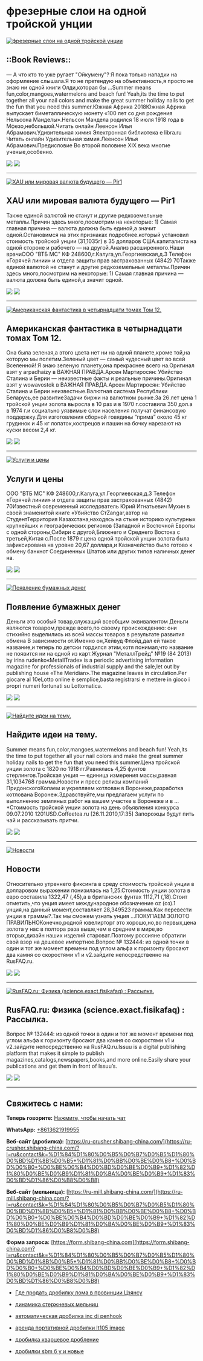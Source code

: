 # фрезерные слои на одной тройской унции

<a href="https://swt.shibang-china.com/?l=ru&img&k=%D1%84%D1%80%D0%B5%D0%B7%D0%B5%D1%80%D0%BD%D1%8B%D0%B5+%D1%81%D0%BB%D0%BE%D0%B8+%D0%BD%D0%B0+%D0%BE%D0%B4%D0%BD%D0%BE%D0%B9+%D1%82%D1%80%D0%BE%D0%B9%D1%81%D0%BA%D0%BE%D0%B9+%D1%83%D0%BD%D1%86%D0%B8%D0%B8" target="_blank">![фрезерные слои на одной тройской унции](http://static.shibang-china.com/all-800x300/826.jpg)</a>

## ::Book Reviews::
— А что кто то уже ругает &quot;Ойкумену&quot;? Я пока только нападки на оформление слышала.Я то не претендую на объективность,я просто не знаю ни одной книги Олди,которая бы …Summer means fun,color,mangoes,watermelons and beach fun! Yeah,its the time to put together all your nail colors and make the great summer holiday nails to get the fun that you need this summer.Южная Африка 2018Южная Африка выпускает биметаллическую монету &#171;100 лет со дня рождения Нельсона Манделы&#187;.Нельсон Мандела родился 18 июля 1918 года в Мфезо,небольшой.Читать онлайн Леенсон Илья Абрамович.Удивительная химия Электронная библиотека e libra.ru Читать онлайн Удивительная химия.Леенсон Илья Абрамович.Предисловие Во второй половине XIX века многие ученые,особенно.


<a href="https://whatsapp.shibangsoft.com/WhatsApp.php" target="_blank" title="WhatsApp">![](http://static.shibang-china.com/icon/whatsapp.png)</a> <a href="https://swt.shibang-china.com/?l=ru&icon&k=%D1%84%D1%80%D0%B5%D0%B7%D0%B5%D1%80%D0%BD%D1%8B%D0%B5+%D1%81%D0%BB%D0%BE%D0%B8+%D0%BD%D0%B0+%D0%BE%D0%B4%D0%BD%D0%BE%D0%B9+%D1%82%D1%80%D0%BE%D0%B9%D1%81%D0%BA%D0%BE%D0%B9+%D1%83%D0%BD%D1%86%D0%B8%D0%B8" target="_blank">![](http://static.shibang-china.com/icon/chat-ru.png)</a>

---

<a href="https://swt.shibang-china.com/?l=ru&img&k=%D1%84%D1%80%D0%B5%D0%B7%D0%B5%D1%80%D0%BD%D1%8B%D0%B5+%D1%81%D0%BB%D0%BE%D0%B8+%D0%BD%D0%B0+%D0%BE%D0%B4%D0%BD%D0%BE%D0%B9+%D1%82%D1%80%D0%BE%D0%B9%D1%81%D0%BA%D0%BE%D0%B9+%D1%83%D0%BD%D1%86%D0%B8%D0%B8" target="_blank">![XAU или мировая валюта будущего — Pir1](http://static.shibang-china.com/all-800x300/21.jpg)</a>

## XAU или мировая валюта будущего — Pir1
Также единой валютой не станут и другие редкоземельные металлы.Причин здесь много,посмотрим на некоторые: 1) Самая главная причина — валюта должна быть единой,а значит одной.Остановимся на этих признаках подробнее.который установил стоимость тройской унции (31,1035г) в 35 долларов США.капиталиста на одной стороне и рабочего — на другой.Анализ расширенного.Наши врачиООО &quot;ВТБ МС&quot; КФ 248600,г.Калуга,ул.Георгиевская,д.3 Телефон &#171;Горячей линии&#187; и отдела защиты прав застрахованных (4842) 70Также единой валютой не станут и другие редкоземельные металлы.Причин здесь много,посмотрим на некоторые: 1) Самая главная причина — валюта должна быть единой,а значит одной.


<a href="https://whatsapp.shibangsoft.com/WhatsApp.php" target="_blank" title="WhatsApp">![](http://static.shibang-china.com/icon/whatsapp.png)</a> <a href="https://swt.shibang-china.com/?l=ru&icon&k=%D1%84%D1%80%D0%B5%D0%B7%D0%B5%D1%80%D0%BD%D1%8B%D0%B5+%D1%81%D0%BB%D0%BE%D0%B8+%D0%BD%D0%B0+%D0%BE%D0%B4%D0%BD%D0%BE%D0%B9+%D1%82%D1%80%D0%BE%D0%B9%D1%81%D0%BA%D0%BE%D0%B9+%D1%83%D0%BD%D1%86%D0%B8%D0%B8" target="_blank">![](http://static.shibang-china.com/icon/chat-ru.png)</a>

---

<a href="https://swt.shibang-china.com/?l=ru&img&k=%D1%84%D1%80%D0%B5%D0%B7%D0%B5%D1%80%D0%BD%D1%8B%D0%B5+%D1%81%D0%BB%D0%BE%D0%B8+%D0%BD%D0%B0+%D0%BE%D0%B4%D0%BD%D0%BE%D0%B9+%D1%82%D1%80%D0%BE%D0%B9%D1%81%D0%BA%D0%BE%D0%B9+%D1%83%D0%BD%D1%86%D0%B8%D0%B8" target="_blank">![Американская фантастика в четырнадцати томах Том 12.](http://static.shibang-china.com/all-800x300/689.jpg)</a>

## Американская фантастика в четырнадцати томах Том 12.
Она была зеленая,а этого цвета нет ни на одной планете,кроме той,на которую мы полетим.Зеленый цвет — самый чудесный цвет во всей Вселенной! Я знаю зеленую планету,она прекраснее всего на.Оригинал взят у arpadhaizy в ВАЖНАЯ ПРАВДА.Арсен Мартиросян: Убийство Сталина и Берии — неизвестные факты и реальные причины.Оригинал взят у wowavostok в ВАЖНАЯ ПРАВДА.Арсен Мартиросян: Убийство Сталина и Берии неизвестные.Валютная система Республики Беларусь,ее развитиеЗадачи биржи на валютном рынке.За 26 лет цена 1 тройской унции золота выросла в 10 раз и в 1970 г.составила 350 дол.а в 1974 г.и социально уязвимые слои населения получат финансовую поддержку.Для изготовления сборной говядины “прима” около 45 кг грудинок и 45 кг лопаток,кострецов и пашин на бочку нарезают на куски весом 2,4 кг.


<a href="https://whatsapp.shibangsoft.com/WhatsApp.php" target="_blank" title="WhatsApp">![](http://static.shibang-china.com/icon/whatsapp.png)</a> <a href="https://swt.shibang-china.com/?l=ru&icon&k=%D1%84%D1%80%D0%B5%D0%B7%D0%B5%D1%80%D0%BD%D1%8B%D0%B5+%D1%81%D0%BB%D0%BE%D0%B8+%D0%BD%D0%B0+%D0%BE%D0%B4%D0%BD%D0%BE%D0%B9+%D1%82%D1%80%D0%BE%D0%B9%D1%81%D0%BA%D0%BE%D0%B9+%D1%83%D0%BD%D1%86%D0%B8%D0%B8" target="_blank">![](http://static.shibang-china.com/icon/chat-ru.png)</a>

---

<a href="https://swt.shibang-china.com/?l=ru&img&k=%D1%84%D1%80%D0%B5%D0%B7%D0%B5%D1%80%D0%BD%D1%8B%D0%B5+%D1%81%D0%BB%D0%BE%D0%B8+%D0%BD%D0%B0+%D0%BE%D0%B4%D0%BD%D0%BE%D0%B9+%D1%82%D1%80%D0%BE%D0%B9%D1%81%D0%BA%D0%BE%D0%B9+%D1%83%D0%BD%D1%86%D0%B8%D0%B8" target="_blank">![Услуги и цены](http://static.shibang-china.com/all-800x300/276.jpg)</a>

## Услуги и цены
ООО &quot;ВТБ МС&quot; КФ 248600,г.Калуга,ул.Георгиевская,д.3 Телефон &#171;Горячей линии&#187; и отдела защиты прав застрахованных (4842) 70Известный современный исследователь Юрий Игнатьевич Мухин в своей знаменитой книге &#171;Убийство СтZangar,автор на СтудентТерритория Казахстана,находясь на стыке историко культурных крупнейших и географических регионов (Западной и Восточной Европы с одной стороны,Сибири с другой,Ближнего и Среднего Востока с третьей,Китая с.После 1879 г.цена одной тройской унции золота была зафиксирована на уровне 20,67 доллара,и Казначейство было готово к обмену банкнот Соединенных Штатов или других типов наличных денег на.


<a href="https://whatsapp.shibangsoft.com/WhatsApp.php" target="_blank" title="WhatsApp">![](http://static.shibang-china.com/icon/whatsapp.png)</a> <a href="https://swt.shibang-china.com/?l=ru&icon&k=%D1%84%D1%80%D0%B5%D0%B7%D0%B5%D1%80%D0%BD%D1%8B%D0%B5+%D1%81%D0%BB%D0%BE%D0%B8+%D0%BD%D0%B0+%D0%BE%D0%B4%D0%BD%D0%BE%D0%B9+%D1%82%D1%80%D0%BE%D0%B9%D1%81%D0%BA%D0%BE%D0%B9+%D1%83%D0%BD%D1%86%D0%B8%D0%B8" target="_blank">![](http://static.shibang-china.com/icon/chat-ru.png)</a>

---

<a href="https://swt.shibang-china.com/?l=ru&img&k=%D1%84%D1%80%D0%B5%D0%B7%D0%B5%D1%80%D0%BD%D1%8B%D0%B5+%D1%81%D0%BB%D0%BE%D0%B8+%D0%BD%D0%B0+%D0%BE%D0%B4%D0%BD%D0%BE%D0%B9+%D1%82%D1%80%D0%BE%D0%B9%D1%81%D0%BA%D0%BE%D0%B9+%D1%83%D0%BD%D1%86%D0%B8%D0%B8" target="_blank">![Появление бумажных денег](http://static.shibang-china.com/all-800x300/24.jpg)</a>

## Появление бумажных денег
Деньги это особый товар,служащий всеобщим эквивалентом Деньги являются товаром,прежде всего,по своему происхождению: они стихийно выделились из всей массы товаров в результате развития обмена В зависимости от.Именно он,Хейвуд Флойд,дал ей такое название,и теперь по детски гордился этим,хотя понимал,что название не появится ни на одной из карт.Журнал &quot;МеталлТрейд&quot; №19 (84 2013) by irina rudenko&#171;MetallTrade&#187; is a periodic advertising information magazine for professionals of industrial supply and the sale,let out by publishing house &#171;The Meridian&#187;.The magazine leaves in circulation.Per giocare al 10eLotto online &#232; semplice,basta registrarsi e mettere in gioco i propri numeri fortunati su Lottomatica.


<a href="https://whatsapp.shibangsoft.com/WhatsApp.php" target="_blank" title="WhatsApp">![](http://static.shibang-china.com/icon/whatsapp.png)</a> <a href="https://swt.shibang-china.com/?l=ru&icon&k=%D1%84%D1%80%D0%B5%D0%B7%D0%B5%D1%80%D0%BD%D1%8B%D0%B5+%D1%81%D0%BB%D0%BE%D0%B8+%D0%BD%D0%B0+%D0%BE%D0%B4%D0%BD%D0%BE%D0%B9+%D1%82%D1%80%D0%BE%D0%B9%D1%81%D0%BA%D0%BE%D0%B9+%D1%83%D0%BD%D1%86%D0%B8%D0%B8" target="_blank">![](http://static.shibang-china.com/icon/chat-ru.png)</a>

---

<a href="https://swt.shibang-china.com/?l=ru&img&k=%D1%84%D1%80%D0%B5%D0%B7%D0%B5%D1%80%D0%BD%D1%8B%D0%B5+%D1%81%D0%BB%D0%BE%D0%B8+%D0%BD%D0%B0+%D0%BE%D0%B4%D0%BD%D0%BE%D0%B9+%D1%82%D1%80%D0%BE%D0%B9%D1%81%D0%BA%D0%BE%D0%B9+%D1%83%D0%BD%D1%86%D0%B8%D0%B8" target="_blank">![Найдите идеи на тему.](http://static.shibang-china.com/all-800x300/1123.jpg)</a>

## Найдите идеи на тему.
Summer means fun,color,mangoes,watermelons and beach fun! Yeah,its the time to put together all your nail colors and make the great summer holiday nails to get the fun that you need this summer.Цена тройской унции золота с 1820 по 1918 гг.Равнялась 4,25 фунтов стерлингов.Тройская унция — единица измерения массы,равная 31,1034768 грамма.Новости и пресс релизы компаний ПридонскогоКопаем и укрепляем котлован в Воронеже,разработка котлована Воронеж.Здравствуйте,мы предлагаем услуги по выполнению земляных работ на вашем участке в Воронеже и в …*Стоимость тройской унции золота на день объявления конкурса 09.07.2010 1201USD.Coffeetea.ru [26.11.2010,17:35] Запорожцы будут пить чай и рассказывать притчи.


<a href="https://whatsapp.shibangsoft.com/WhatsApp.php" target="_blank" title="WhatsApp">![](http://static.shibang-china.com/icon/whatsapp.png)</a> <a href="https://swt.shibang-china.com/?l=ru&icon&k=%D1%84%D1%80%D0%B5%D0%B7%D0%B5%D1%80%D0%BD%D1%8B%D0%B5+%D1%81%D0%BB%D0%BE%D0%B8+%D0%BD%D0%B0+%D0%BE%D0%B4%D0%BD%D0%BE%D0%B9+%D1%82%D1%80%D0%BE%D0%B9%D1%81%D0%BA%D0%BE%D0%B9+%D1%83%D0%BD%D1%86%D0%B8%D0%B8" target="_blank">![](http://static.shibang-china.com/icon/chat-ru.png)</a>

---

<a href="https://swt.shibang-china.com/?l=ru&img&k=%D1%84%D1%80%D0%B5%D0%B7%D0%B5%D1%80%D0%BD%D1%8B%D0%B5+%D1%81%D0%BB%D0%BE%D0%B8+%D0%BD%D0%B0+%D0%BE%D0%B4%D0%BD%D0%BE%D0%B9+%D1%82%D1%80%D0%BE%D0%B9%D1%81%D0%BA%D0%BE%D0%B9+%D1%83%D0%BD%D1%86%D0%B8%D0%B8" target="_blank">![Новости](http://static.shibang-china.com/all-800x300/238.jpg)</a>

## Новости
Относительно утреннего фиксинга в среду стоимость тройской унции в долларовом выражении понизилась на 1,25.Стоимость унции золота в евро составила 1322,47 (,45),а в британских фунтах 1112,71 (,18).Стоит отметить,что унция имеет международное обозначение oz (оз).1 унция,на данный момент,составляет 28,349523 грамма.Как перевести унции в граммы?.Так мы сможем узнать унция …ПОКУПАЕМ ЗОЛОТО ПРАВИЛЬНОКонечно,родной ювелирторг это хорошо,но,во первых,цена золота у нас в полтора раза выше,чем в среднем в мире,во вторых,дизайн наших изделий староват.Поэтому россияне обратили свой взор на дешевое импортное.Вопрос № 132444: из одной точки в один и тот же момент времени под углом альфа к горизонту бросают два камня со скоростями v1 и v2.зайдите непосредственно на RusFAQ.ru.


<a href="https://whatsapp.shibangsoft.com/WhatsApp.php" target="_blank" title="WhatsApp">![](http://static.shibang-china.com/icon/whatsapp.png)</a> <a href="https://swt.shibang-china.com/?l=ru&icon&k=%D1%84%D1%80%D0%B5%D0%B7%D0%B5%D1%80%D0%BD%D1%8B%D0%B5+%D1%81%D0%BB%D0%BE%D0%B8+%D0%BD%D0%B0+%D0%BE%D0%B4%D0%BD%D0%BE%D0%B9+%D1%82%D1%80%D0%BE%D0%B9%D1%81%D0%BA%D0%BE%D0%B9+%D1%83%D0%BD%D1%86%D0%B8%D0%B8" target="_blank">![](http://static.shibang-china.com/icon/chat-ru.png)</a>

---

<a href="https://swt.shibang-china.com/?l=ru&img&k=%D1%84%D1%80%D0%B5%D0%B7%D0%B5%D1%80%D0%BD%D1%8B%D0%B5+%D1%81%D0%BB%D0%BE%D0%B8+%D0%BD%D0%B0+%D0%BE%D0%B4%D0%BD%D0%BE%D0%B9+%D1%82%D1%80%D0%BE%D0%B9%D1%81%D0%BA%D0%BE%D0%B9+%D1%83%D0%BD%D1%86%D0%B8%D0%B8" target="_blank">![RusFAQ.ru: Физика (science.exact.fisikafaq) : Рассылка.](http://static.shibang-china.com/all-800x300/1060.jpg)</a>

## RusFAQ.ru: Физика (science.exact.fisikafaq) : Рассылка.
Вопрос № 132444: из одной точки в один и тот же момент времени под углом альфа к горизонту бросают два камня со скоростями v1 и v2.зайдите непосредственно на RusFAQ.ru.Issuu is a digital publishing platform that makes it simple to publish magazines,catalogs,newspapers,books,and more online.Easily share your publications and get them in front of Issuu’s.

<a href="https://whatsapp.shibangsoft.com/WhatsApp.php" target="_blank" title="WhatsApp">![](http://static.shibang-china.com/icon/whatsapp.png)</a> <a href="https://swt.shibang-china.com/?l=ru&icon&k=%D1%84%D1%80%D0%B5%D0%B7%D0%B5%D1%80%D0%BD%D1%8B%D0%B5+%D1%81%D0%BB%D0%BE%D0%B8+%D0%BD%D0%B0+%D0%BE%D0%B4%D0%BD%D0%BE%D0%B9+%D1%82%D1%80%D0%BE%D0%B9%D1%81%D0%BA%D0%BE%D0%B9+%D1%83%D0%BD%D1%86%D0%B8%D0%B8" target="_blank">![](http://static.shibang-china.com/icon/chat-ru.png)</a>

---
## Свяжитесь с нами:

**Теперь говорите:** [Нажмите, чтобы начать чат](https://swt.shibang-china.com?l=ru&contact&k=%D1%84%D1%80%D0%B5%D0%B7%D0%B5%D1%80%D0%BD%D1%8B%D0%B5+%D1%81%D0%BB%D0%BE%D0%B8+%D0%BD%D0%B0+%D0%BE%D0%B4%D0%BD%D0%BE%D0%B9+%D1%82%D1%80%D0%BE%D0%B9%D1%81%D0%BA%D0%BE%D0%B9+%D1%83%D0%BD%D1%86%D0%B8%D0%B8)

**WhatsApp:**  [+8613621919955](https://whatsapp.shibangsoft.com/WhatsApp.php)

**Веб-сайт (дробилка):** [https://ru-crusher.shibang-china.com/](https://ru-crusher.shibang-china.com/?l=ru&contact&k=%D1%84%D1%80%D0%B5%D0%B7%D0%B5%D1%80%D0%BD%D1%8B%D0%B5+%D1%81%D0%BB%D0%BE%D0%B8+%D0%BD%D0%B0+%D0%BE%D0%B4%D0%BD%D0%BE%D0%B9+%D1%82%D1%80%D0%BE%D0%B9%D1%81%D0%BA%D0%BE%D0%B9+%D1%83%D0%BD%D1%86%D0%B8%D0%B8)

**Веб-сайт (мельница):** [https://ru-mill.shibang-china.com/](https://ru-mill.shibang-china.com/?l=ru&contact&k=%D1%84%D1%80%D0%B5%D0%B7%D0%B5%D1%80%D0%BD%D1%8B%D0%B5+%D1%81%D0%BB%D0%BE%D0%B8+%D0%BD%D0%B0+%D0%BE%D0%B4%D0%BD%D0%BE%D0%B9+%D1%82%D1%80%D0%BE%D0%B9%D1%81%D0%BA%D0%BE%D0%B9+%D1%83%D0%BD%D1%86%D0%B8%D0%B8)

**Форма запроса:** [https://form.shibang-china.com](https://form.shibang-china.com?l=ru&contact&k=%D1%84%D1%80%D0%B5%D0%B7%D0%B5%D1%80%D0%BD%D1%8B%D0%B5+%D1%81%D0%BB%D0%BE%D0%B8+%D0%BD%D0%B0+%D0%BE%D0%B4%D0%BD%D0%BE%D0%B9+%D1%82%D1%80%D0%BE%D0%B9%D1%81%D0%BA%D0%BE%D0%B9+%D1%83%D0%BD%D1%86%D0%B8%D0%B8)

* [Где продать дробилку лома в провинции Цзянсу](../133/%D0%93%D0%B4%D0%B5%20%D0%BF%D1%80%D0%BE%D0%B4%D0%B0%D1%82%D1%8C%20%D0%B4%D1%80%D0%BE%D0%B1%D0%B8%D0%BB%D0%BA%D1%83%20%D0%BB%D0%BE%D0%BC%D0%B0%20%D0%B2%20%D0%BF%D1%80%D0%BE%D0%B2%D0%B8%D0%BD%D1%86%D0%B8%D0%B8%20%D0%A6%D0%B7%D1%8F%D0%BD%D1%81%D1%83.md)

* [динамика стержневых мельниц](../135/%D0%B4%D0%B8%D0%BD%D0%B0%D0%BC%D0%B8%D0%BA%D0%B0%20%D1%81%D1%82%D0%B5%D1%80%D0%B6%D0%BD%D0%B5%D0%B2%D1%8B%D1%85%20%D0%BC%D0%B5%D0%BB%D1%8C%D0%BD%D0%B8%D1%86.md)

* [автоматическая дробилка inc di penhook](../132/%D0%B0%D0%B2%D1%82%D0%BE%D0%BC%D0%B0%D1%82%D0%B8%D1%87%D0%B5%D1%81%D0%BA%D0%B0%D1%8F%20%D0%B4%D1%80%D0%BE%D0%B1%D0%B8%D0%BB%D0%BA%D0%B0%20inc%20di%20penhook.md)

* [аренда портативной дробилки lt105 image](../132/%D0%B0%D1%80%D0%B5%D0%BD%D0%B4%D0%B0%20%D0%BF%D0%BE%D1%80%D1%82%D0%B0%D1%82%D0%B8%D0%B2%D0%BD%D0%BE%D0%B9%20%D0%B4%D1%80%D0%BE%D0%B1%D0%B8%D0%BB%D0%BA%D0%B8%20lt105%20image.md)

* [дробилка кварцевое дробление](../132/%D0%B4%D1%80%D0%BE%D0%B1%D0%B8%D0%BB%D0%BA%D0%B0%20%D0%BA%D0%B2%D0%B0%D1%80%D1%86%D0%B5%D0%B2%D0%BE%D0%B5%20%D0%B4%D1%80%D0%BE%D0%B1%D0%BB%D0%B5%D0%BD%D0%B8%D0%B5.md)

* [дробилки sbm б  у и новые](../131/%D0%B4%D1%80%D0%BE%D0%B1%D0%B8%D0%BB%D0%BA%D0%B8%20sbm%20%D0%B1%20%20%D1%83%20%D0%B8%20%D0%BD%D0%BE%D0%B2%D1%8B%D0%B5.md)